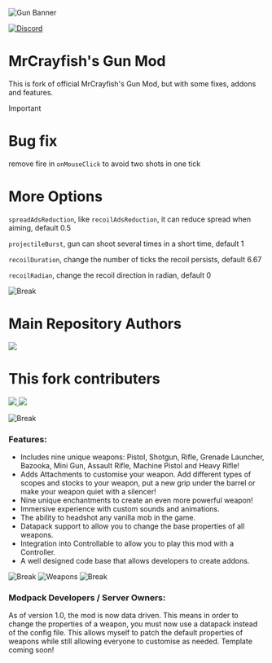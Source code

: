 ![Gun Banner](https://i.imgur.com/5FM6YR7.png)

[![Discord](https://img.shields.io/discord/336389026586165261?label=&color=2d2d2d&labelColor=dddddd&style=for-the-badge&logo=Discord&logoColor=902121)](https://discord.gg/mrcrayfish)

# MrCrayfish's Gun Mod

This is fork of official MrCrayfish's Gun Mod, but with some fixes, addons and features. 
> [!IMPORTANT]
> # Bug fix
> remove fire in `onMouseClick` to avoid two shots in one tick
> 
> # More Options
> `spreadAdsReduction`, like `recoilAdsReduction`, it can reduce spread when aiming, default 0.5
> 
> `projectileBurst`, gun can shoot several times in a short time, default 1
> 
> `recoilDuration`, change the number of ticks the recoil persists, default 6.67
> 
> `recoilRadian`, change the recoil direction in radian, default 0

![Break](https://i.imgur.com/NnYcCMD.png)

# Main Repository Authors
<a href="https://github.com/MrCrayfish/MrCrayfishGunMod/graphs/contributors">
  <img src="https://contrib.rocks/image?repo=MrCrayfish/MrCrayfishGunMod" />
</a>

# This fork contributers
<a href="https://github.com/f1den/MrCrayfishGunMod/graphs/contributors">
  <img src="https://contrib.rocks/image?repo=f1den/MrCrayfishGunMod" />
  <img src="https://contrib.rocks/image?repo=Moon-404/forge-mixin-parchment-offline" />
</a>

![Break](https://i.imgur.com/NnYcCMD.png)

### Features:
* Includes nine unique weapons: Pistol, Shotgun, Rifle, Grenade Launcher, Bazooka, Mini Gun, Assault Rifle, Machine Pistol and Heavy Rifle!
* Adds Attachments to customise your weapon. Add different types of scopes and stocks to your weapon, put a new grip under the barrel or make your weapon quiet with a silencer!
* Nine unique enchantments to create an even more powerful weapon!
* Immersive experience with custom sounds and animations.
* The ability to headshot any vanilla mob in the game.
* Datapack support to allow you to change the base properties of all weapons.
* Integration into Controllable to allow you to play this mod with a Controller.
* A well designed code base that allows developers to create addons.

![Break](https://i.imgur.com/NnYcCMD.png)
![Weapons](https://i.imgur.com/BmBkvm4.png)
![Break](https://i.imgur.com/NnYcCMD.png)

### Modpack Developers / Server Owners:
As of version 1.0, the mod is now data driven. This means in order to change the properties of a weapon, you must now use a datapack instead of the config file. This allows myself to patch the default properties of weapons while still allowing everyone to customise as needed. Template coming soon!
